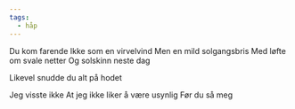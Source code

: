 ```yaml
---
tags:
  - håp  
---
```

Du kom farende
Ikke som en virvelvind
Men en mild solgangsbris
Med løfte om svale netter
Og solskinn neste dag

Likevel snudde du alt på hodet 

Jeg visste ikke 
At jeg ikke liker å være usynlig
Før du så meg
